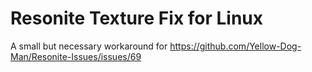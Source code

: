 # Resonite Texture Fix for Linux

A small but necessary workaround for https://github.com/Yellow-Dog-Man/Resonite-Issues/issues/69
